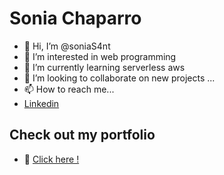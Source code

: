 # Sonia Chaparro

- 👋 Hi, I’m @soniaS4nt
- 👀 I’m interested in web programming
- 🌱 I’m currently learning serverless aws
- 💞️ I’m looking to collaborate on new projects ...
- 📫 How to reach me... 
- [Linkedin](https://www.linkedin.com/in/sonia-chaparro-santis/)

## Check out my portfolio
- 👀 [Click here !](https://portfolio-sonias4nt.vercel.app/#/)



<!---
soniaS4nt/soniaS4nt is a ✨ special ✨ repository because its `README.md` (this file) appears on your GitHub profile.
You can click the Preview link to take a look at your changes.
--->
